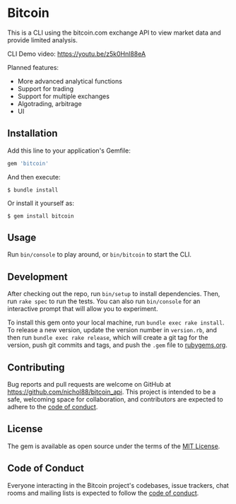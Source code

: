 # Bitcoin

This is a CLI using the bitcoin.com exchange API to view market data and provide limited analysis.

CLI Demo video: https://youtu.be/z5k0Hnl88eA

Planned features:
  - More advanced analytical functions
  - Support for trading
  - Support for multiple exchanges
  - Algotrading, arbitrage
  - UI

## Installation

Add this line to your application's Gemfile:

```ruby
gem 'bitcoin'
```

And then execute:

    $ bundle install

Or install it yourself as:

    $ gem install bitcoin

## Usage

Run `bin/console` to play around, or `bin/bitcoin` to start the CLI.



## Development

After checking out the repo, run `bin/setup` to install dependencies. Then, run `rake spec` to run the tests. You can also run `bin/console` for an interactive prompt that will allow you to experiment.

To install this gem onto your local machine, run `bundle exec rake install`. To release a new version, update the version number in `version.rb`, and then run `bundle exec rake release`, which will create a git tag for the version, push git commits and tags, and push the `.gem` file to [rubygems.org](https://rubygems.org).

## Contributing

Bug reports and pull requests are welcome on GitHub at https://github.com/nichol88/bitcoin_api. This project is intended to be a safe, welcoming space for collaboration, and contributors are expected to adhere to the [code of conduct](https://github.com/[USERNAME]/bitcoin/blob/master/CODE_OF_CONDUCT.md).


## License

The gem is available as open source under the terms of the [MIT License](https://opensource.org/licenses/MIT).

## Code of Conduct

Everyone interacting in the Bitcoin project's codebases, issue trackers, chat rooms and mailing lists is expected to follow the [code of conduct](https://github.com/[USERNAME]/bitcoin/blob/master/CODE_OF_CONDUCT.md).
